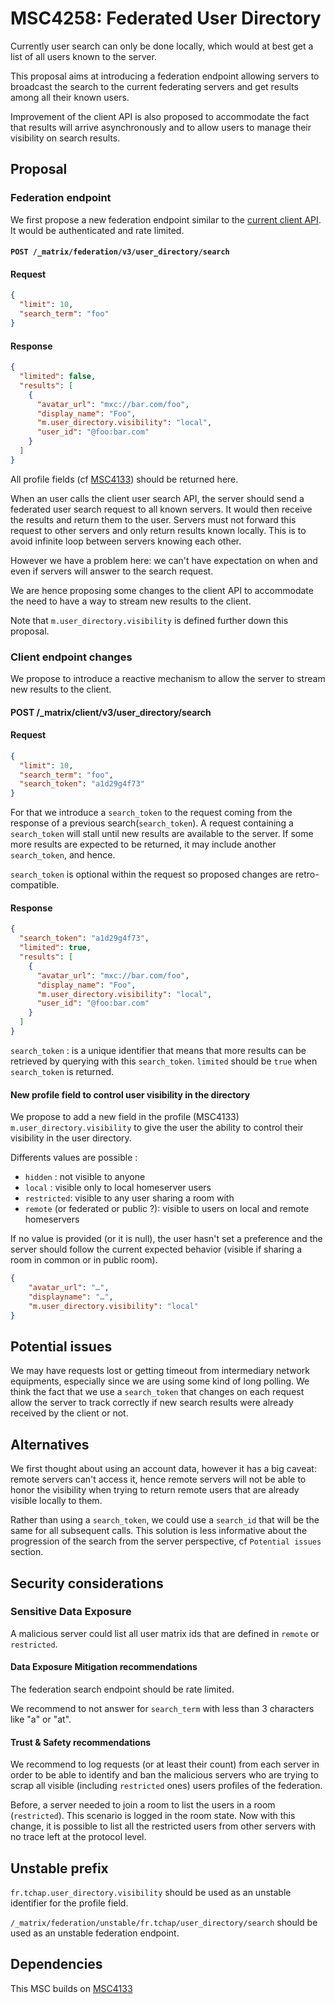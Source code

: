 # MSC4258: Federated User Directory

Currently user search can only be done locally, which would at best get a list of all users known to the server.

This proposal aims at introducing a federation endpoint allowing servers to broadcast the search to the current federating servers and get results among all their known users.

Improvement of the client API is also proposed to accommodate the fact that results will arrive asynchronously and to allow users to manage their visibility on search results. 


## Proposal

### Federation endpoint

We first propose a new federation endpoint similar to the [current client API](https://spec.matrix.org/v1.12/client-server-api#post_matrixclientv3user_directorysearch).
It would be authenticated and rate limited.

#### `POST /_matrix/federation/v3/user_directory/search`

#### Request
```json
{
  "limit": 10,
  "search_term": "foo"
}
```

#### Response
```json
{
  "limited": false,
  "results": [
    {
      "avatar_url": "mxc://bar.com/foo",
      "display_name": "Foo",
      "m.user_directory.visibility": "local",
      "user_id": "@foo:bar.com"
    }
  ]
}
```

All profile fields (cf [MSC4133](https://github.com/matrix-org/matrix-spec-proposals/pull/4133)) should be returned here.

When an user calls the client user search API, the server should send a federated user search request to all known servers. It would then receive the results and return them to the user.
Servers must not forward this request to other servers and only return results known locally. This is to avoid infinite loop between servers knowing each other.

However we have a problem here: we can't have expectation on when and even if servers will answer to the search request.

We are hence proposing some changes to the client API to accommodate the need to have a way to stream new results to the client.

Note that `m.user_directory.visibility` is defined further down this proposal.

### Client endpoint changes

We propose to introduce a reactive mechanism to allow the server to stream new results to the client.

#### POST /_matrix/client/v3/user_directory/search 

#### Request
```json
{
  "limit": 10,
  "search_term": "foo",
  "search_token": "a1d29g4f73"
}
```

For that we introduce a `search_token` to the request coming from the response of a previous search(`search_token`). A request containing a `search_token` will stall until new results are available to the server. If some more results are expected to be returned, it may include another `search_token`, and hence.

`search_token` is optional within the request so proposed changes are retro-compatible.

#### Response
```json
{
  "search_token": "a1d29g4f73",
  "limited": true,
  "results": [
    {
      "avatar_url": "mxc://bar.com/foo",
      "display_name": "Foo",
      "m.user_directory.visibility": "local",
      "user_id": "@foo:bar.com"
    }
  ]
}
```
`search_token` :  is a unique identifier that means that more results can be retrieved by querying with this `search_token`. `limited` should be `true` when `search_token` is returned.

#### New profile field to control user visibility in the directory

We propose to add a new field in the profile (MSC4133) `m.user_directory.visibility` to give the user the ability to control their visibility in the user directory.

Differents values are possible :
- `hidden` : not visible to anyone
- `local` : visible only to local homeserver users
- `restricted`: visible to any user sharing a room with
- `remote` (or federated or public ?): visible to users on local and remote homeservers

If no value is provided (or it is null), the user hasn't set a preference and the server should follow the current expected behavior (visible if sharing a room in common or in public room).

```json
{
    "avatar_url": "…", 
    "displayname": "…",
    "m.user_directory.visibility": "local"
}
```

## Potential issues

We may have requests lost or getting timeout from intermediary network equipments, especially since we are using some kind of long polling.
We think the fact that we use a `search_token` that changes on each request allow the server to track correctly if new search results were already received by the client or not.

## Alternatives

We first thought about using an account data, however it has a big caveat: remote servers can't access it, hence remote servers will not be able to honor the visibility when trying to return remote users that are already visible locally to them.

Rather than using a `search_token`, we could use a `search_id` that will be the same for all subsequent calls.
This solution is less informative about the progression of the search from the server perspective, cf `Potential issues` section.

## Security considerations

### Sensitive Data Exposure

A malicious server could list all user matrix ids that are defined in `remote` or `restricted`.

#### Data Exposure Mitigation recommendations

The federation search endpoint should be rate limited.

We recommend to not answer for `search_term` with less than 3 characters like "a" or "at".

#### Trust & Safety recommendations

We recommend to log requests (or at least their count) from each server in order to be able to identify and ban the malicious servers who are trying to scrap all visible (including `restricted` ones) users profiles of the federation.

Before, a server needed to join a room to list the users in a room (`restricted`). This scenario is logged in the room state.
Now with this change, it is possible to list all the restricted users from other servers with no trace left at the protocol level.


## Unstable prefix

`fr.tchap.user_directory.visibility` should be used as an unstable identifier for the profile field.

`/_matrix/federation/unstable/fr.tchap/user_directory/search` should be used as an unstable federation endpoint.


## Dependencies

This MSC builds on [MSC4133](https://github.com/matrix-org/matrix-spec-proposals/pull/4133)
